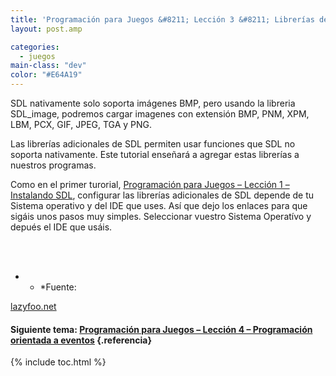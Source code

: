 ```yaml
---
title: 'Programación para Juegos &#8211; Lección 3 &#8211; Librerías de SDL'
layout: post.amp

categories:
  - juegos
main-class: "dev"
color: "#E64A19"
---
```

<div class="icosdl">
</div>

SDL nativamente solo soporta imágenes BMP, pero usando la libreria SDL_image, podremos cargar imagenes con extensión BMP, PNM, XPM, LBM, PCX, GIF, JPEG, TGA y PNG.

Las librerías adicionales de SDL permiten usar funciones que SDL no soporta nativamente. Este tutorial enseñará a agregar estas librerías a nuestros programas.


<!--ad-->


Como en el primer turorial, [Programación para Juegos &#8211; Lección 1 &#8211; Instalando SDL][1], configurar las librerías adicionales de SDL depende de tu Sistema operativo y del IDE que uses. Así que dejo los enlaces para que sigáis unos pasos muy simples. Seleccionar vuestro Sistema Operatívo y depués el IDE que usáis.

[<amp-img style="display:inline; position:relative; left:100px;" src="https://lh6.ggpht.com/_IlK2pNFFgGM/TSHH106Z0VI/AAAAAAAAAPo/fimALQz89iU/linux.png" />][2]  
[<amp-img style="display:inline; position:relative; top:-130px; left:300px;" src="https://lh3.ggpht.com/_IlK2pNFFgGM/TSHJkwpqk-I/AAAAAAAAAP0/wSKqQWY0x_k/windows.png" />][3]  
[<amp-img style="display:inline; position:relative; top:-260px; left:500px;" src="https://lh6.ggpht.com/_IlK2pNFFgGM/TSHH2DeE3mI/AAAAAAAAAPs/KES8kBZgn9M/apple-logo.png" />][4]

* * *Fuente:

[lazyfoo.net][5]

#### Siguiente tema: [Programación para Juegos &#8211; Lección 4 &#8211; Programación orientada a eventos][6] {.referencia}



 [1]: https://elbauldelprogramador.com/programacion-para-juegos-leccion-1/
 [2]: http://www.lazyfoo.net/SDL_tutorials/lesson03/linux/index.php
 [3]: http://www.lazyfoo.net/SDL_tutorials/lesson03/windows/index.php
 [4]: http://www.lazyfoo.net/SDL_tutorials/lesson03/mac/index.php
 [5]: http://www.lazyfoo.net/SDL_tutorials/
 [6]: https://elbauldelprogramador.com/programacion-para-juegos-leccion-4/

{% include toc.html %}
